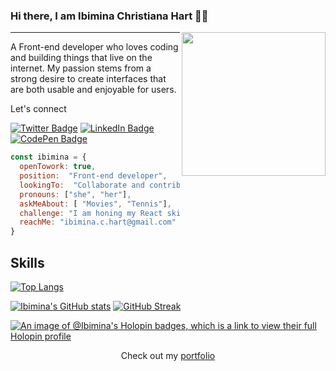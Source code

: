 
### Hi there, I am Ibimina Christiana Hart 👋:woman:  
<img align='right' src="https://media.giphy.com/media/dWxO36Jzd6bTSt5dIY/giphy.gif" width="230">

***
A Front-end developer who loves coding and building things that live on the internet.  My passion stems from a strong desire to create interfaces that are both usable and enjoyable for users. 

<p>Let's connect</p>

[![Twitter Badge](https://img.shields.io/badge/Twitter-Profile-informational?style=flat&logo=twitter&logoColor=white&color=1CA2F1)](https://twitter.com/ibiminaaH)
[![LinkedIn Badge](https://img.shields.io/badge/LinkedIn-Profile-informational?style=flat&logo=linkedin&logoColor=white&color=0D76A8)](https://www.linkedin.com/in/ibimina-hart/)
[![CodePen Badge](https://img.shields.io/badge/CodePen-Profile-informational?style=flat&logo=codepen&logoColor=white&color=black)](https://codepen.io/ibimina)


```Javascript
const ibimina = {
  openTowork: true,
  position:  "Front-end developer",
  lookingTo:  "Collaborate and contribute to open source project",
  pronouns: ["she", "her"],
  askMeAbout: [ "Movies", "Tennis"],
  challenge: "I am honing my React skills",
  reachMe: "ibimina.c.hart@gmail.com"
}
```

## Skills
[![Top Langs](https://github-readme-stats.vercel.app/api/top-langs/?username=ibimina&langs_count=8&theme=radical)](https://github.com/ibimina/github-readme-stats)

[![Ibimina's GitHub stats](https://github-readme-stats.vercel.app/api?username=ibimina&show_icons=true&theme=radical)](https://github.com/ibimina/github-readme-stats)
[![GitHub Streak](https://streak-stats.demolab.com/?user=ibimina&theme=radical)](https://git.io/streak-stats)


[![An image of @Ibimina's Holopin badges, which is a link to view their full Holopin profile](https://holopin.me/Ibimina)](https://holopin.io/@Ibimina)

<p align="center">Check out my <a href="https://ibimina-portfolio.vercel.app/" target="_blank"> portfolio </a></p>
